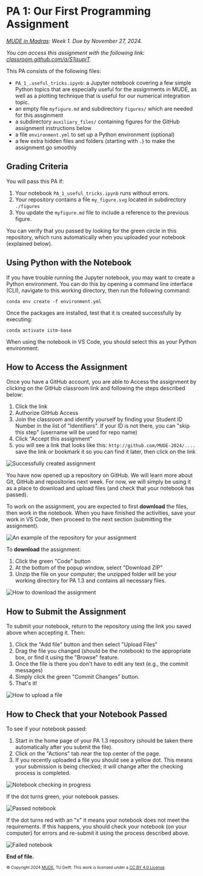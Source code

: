 # PA 1: Our First Programming Assignment

*[MUDE in Madras](https://tudelft-mude.github.io/workshop-iitm/): Week 1. Due by November 27, 2024.*

_You can access this assignment with the following link: [classroom.github.com/a/S1jsupjT](https://classroom.github.com/a/S1jsupjT)._

This PA consists of the following files:
- `PA_1_.useful_tricks.ipynb`: a Jupyter notebook covering a few simple Python topics that are especially useful for the assignments in MUDE, as well as a plotting technique that is useful for our numerical integration topic.
- an empty file `myfigure.md` and subdirectory `figures/` which are needed for this assginment
- a subdirectory `auxiliary_files/` containing figures for the GitHub assignment instructions below
- a file `environment.yml` to set up a Python environment (optional)
- a few extra hidden files and folders (starting with `.`) to make the assignment go smoothly

## Grading Criteria

You will pass this PA if:
1. Your notebook `PA_1_useful_tricks.ipynb` runs without errors.
2. Your repository contains a file `my_figure.svg` located in subdirectory `./figures`
3. You update the `myfigure.md` file to include a reference to the previous figure.

You can verify that you passed by looking for the green circle in this repository, which runs automatically when you uploaded your notebook (explained below).

## Using Python with the Notebook

If you have trouble running the Jupyter notebook, you may want to create a Python environment. You can do this by opening a command line interface (CLI), navigate to this working directory, then run the following command:

```
conda env create -f environment.yml
```

Once the packages are installed, test that it is created successfully by executing:

```
conda activate iitm-base
```

When using the notebook in VS Code, you should select this as your Python environment.

## How to Access the Assignment

Once you have a GitHub account, you are able to Access the assignment by clicking on the GitHub classroom link and following the steps described below:

1. Click the link
2. Authorize GitHub Access
3. Join the classroom and identify yourself by finding your Student ID Number in the list of "Identifiers". If your ID is not there, you can "skip this step" (username will be used for repo name)
4. Click "Accept this assignment"
5. you will see a link that looks like this: `http://github.com/MUDE-2024/....` save the link or bookmark it so you can find it later, then click on the link

![Successfully created assignment](./auxiliary_files/figures/01.png)

You have now opened up a repository on GitHub. We will learn more about Git, GitHub and repositories next week. For now, we will simply be using it as a place to download and upload files (and check that your notebook has passed).

To work on the assignment, you are expected to first **download** the files, then work in the notebook. When you have finished the activities, save your work in VS Code, then proceed to the next section (submitting the assignment).

![An example of the repository for your assignment](./auxiliary_files/figures/02.png)

To **download** the assignment:

1. Click the green "Code" button
2. At the bottom of the popup window, select "Download ZIP"
3. Unzip the file on your computer; the unzipped folder will be your working directory for PA 1.3 and contains all necessary files.

![How to download the assignment](./auxiliary_files/figures/03.png)

## How to Submit the Assignment

To submit your notebook, return to the repository using the link you saved above when accepting it. Then:

1. Click the "Add file" button and then select "Upload Files"
2. Drag the file you changed (should be the notebook) to the appropriate box, or find it using the "Browse" feature.
3. Once the file is there you don't have to edit any text (e.g., the commit messages)
4. Simply click the green "Commit Changes" button.
5. That's it!


![How to upload a file](./auxiliary_files/figures/04.png)

## How to Check that your Notebook Passed

To see if your notebook passed:

1. Start in the home page of your PA 1.3 repository (should be taken there automatically after you submit the file).
2. Click on the "Actions" tab near the top center of the page.
3. If you recently uploaded a file you should see a yellow dot. This means your submission is being checked; it will change after the checking process is completed.

![Notebook checking in progress](./auxiliary_files/figures/06.png)

If the dot turns green, your notebook passes.

![Passed notebook](./auxiliary_files/figures/07.png)

If the dot turns red with an "x" it means your notebook does not meet the requirements. If this happens, you should check your notebook (on your computer) for errors and re-submit it using the process described above.

![Failed notebook](./auxiliary_files/figures/05.png)


**End of file.**

<span style="font-size: 75%">
&copy; Copyright 2024 <a rel="MUDE" href="http://mude.citg.tudelft.nl/">MUDE</a>, TU Delft. This work is licensed under a <a rel="license" href="http://creativecommons.org/licenses/by/4.0/">CC BY 4.0 License</a>.